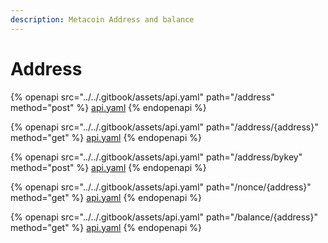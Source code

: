 ```yaml
---
description: Metacoin Address and balance
---
```


# Address

{% openapi src="../../.gitbook/assets/api.yaml" path="/address" method="post" %}
[api.yaml](../../.gitbook/assets/api.yaml)
{% endopenapi %}

{% openapi src="../../.gitbook/assets/api.yaml" path="/address/{address}" method="get" %}
[api.yaml](../../.gitbook/assets/api.yaml)
{% endopenapi %}

{% openapi src="../../.gitbook/assets/api.yaml" path="/address/bykey" method="post" %}
[api.yaml](../../.gitbook/assets/api.yaml)
{% endopenapi %}

{% openapi src="../../.gitbook/assets/api.yaml" path="/nonce/{address}" method="get" %}
[api.yaml](../../.gitbook/assets/api.yaml)
{% endopenapi %}

{% openapi src="../../.gitbook/assets/api.yaml" path="/balance/{address}" method="get" %}
[api.yaml](../../.gitbook/assets/api.yaml)
{% endopenapi %}
